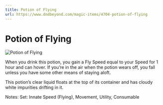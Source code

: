 ```yaml
---
title: Potion of Flying
url: https://www.dndbeyond.com/magic-items/4704-potion-of-flying
---
```


# Potion of Flying

![Potion of Flying](potion-of-flying.png)

When you drink this potion, you gain a Fly Speed equal to your Speed for 1 hour and can hover. If you’re in the air when the potion wears off, you fall unless you have some other means of staying aloft.

This potion’s clear liquid floats at the top of its container and has cloudy white impurities drifting in it.

Notes: Set: Innate Speed (Flying), Movement, Utility, Consumable